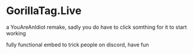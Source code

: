 # GorillaTag.Live

a YouAreAnIdiot remake, sadly you do have to click somthing for it to start working

fully functional embed to trick people on discord, have fun
